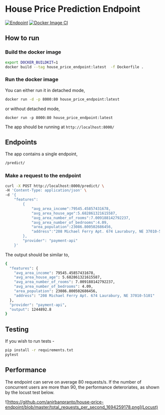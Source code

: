 # House Price Prediction Endpoint

[![Endpoint](https://github.com/anirbanpranto/house-price-endpoint/actions/workflows/python-app.yml/badge.svg)](https://github.com/anirbanpranto/house-price-endpoint/actions/workflows/python-app.yml)
[![Docker Image CI](https://github.com/anirbanpranto/house-price-endpoint/actions/workflows/docker-image.yml/badge.svg)](https://github.com/anirbanpranto/house-price-endpoint/actions/workflows/docker-image.yml)

## How to run

### Build the docker image

```bash
export DOCKER_BUILDKIT=1
docker build --tag house_price_endpoint:latest  -f Dockerfile .
```

### Run the docker image

You can either run it in detached mode,

```bash
docker run -d -p 8000:80 house_price_endpoint:latest
```

or without detached mode,

```
docker run -p 8000:80 house_price_endpoint:latest
```

The app should be running at `http://localhost:8000/`

## Endpoints

The app contains a single endpoint,

```bash
/predict/
```

### Make a request to the endpoint

```bash
curl -X POST http://localhost:8000/predict/ \
-H 'Content-Type: application/json' \
-d '{
    "features":
        {
            "avg_area_income":79545.45857431678,
            "avg_area_house_age":5.682861321615587,
            "avg_area_number_of_rooms":7.009188142792237,
            "avg_area_number_of_bedrooms":4.09,
            "area_population":23086.800502686456,
            "address":"208 Michael Ferry Apt. 674 Laurabury, NE 37010-5101"
        },
        "provider": "payment-api"
    }'
```

The output should be similar to,

```bash
{
  "features": {
    "avg_area_income": 79545.45857431678,
    "avg_area_house_age": 5.682861321615587,
    "avg_area_number_of_rooms": 7.009188142792237,
    "avg_area_number_of_bedrooms": 4.09,
    "area_population": 23086.800502686456,
    "address": "208 Michael Ferry Apt. 674 Laurabury, NE 37010-5101"
  },
  "provider": "payment-api",
  "output": 1244892.8
}
```

## Testing

If you wish to run tests -

```bash
pip install -r requirements.txt
pytest
```

## Performance

The endpoint can serve on average 80 requests/s. If the number of concurrent users are more than 90, the performance deteroriates, as shown by the locust test below.

![https://github.com/anirbanpranto/house-price-endpoint/blob/master/total_requests_per_second_1694259178.png](Locust)
